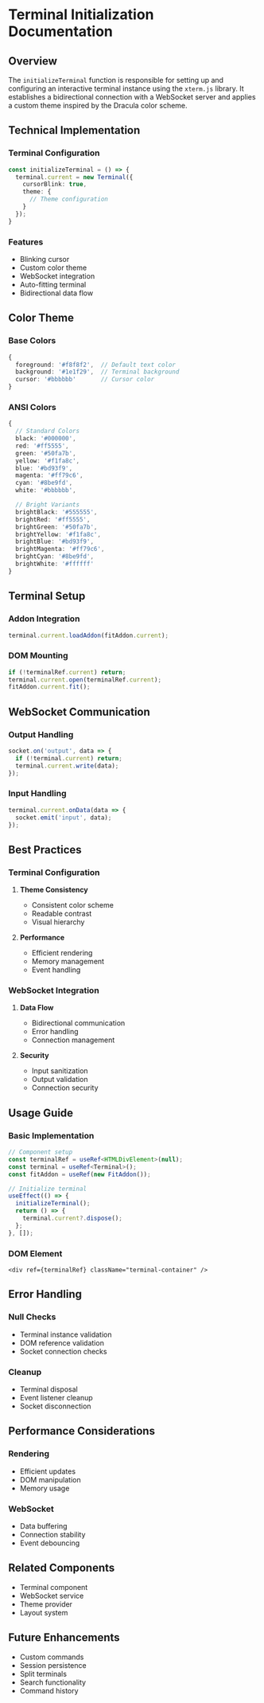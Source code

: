 # Terminal Initialization Documentation

## Overview
The `initializeTerminal` function is responsible for setting up and configuring an interactive terminal instance using the `xterm.js` library. It establishes a bidirectional connection with a WebSocket server and applies a custom theme inspired by the Dracula color scheme.

## Technical Implementation

### Terminal Configuration
```typescript
const initializeTerminal = () => {
  terminal.current = new Terminal({
    cursorBlink: true,
    theme: {
      // Theme configuration
    }
  });
}
```

### Features
- Blinking cursor
- Custom color theme
- WebSocket integration
- Auto-fitting terminal
- Bidirectional data flow

## Color Theme

### Base Colors
```typescript
{
  foreground: '#f8f8f2',  // Default text color
  background: '#1e1f29',  // Terminal background
  cursor: '#bbbbbb'       // Cursor color
}
```

### ANSI Colors
```typescript
{
  // Standard Colors
  black: '#000000',
  red: '#ff5555',
  green: '#50fa7b',
  yellow: '#f1fa8c',
  blue: '#bd93f9',
  magenta: '#ff79c6',
  cyan: '#8be9fd',
  white: '#bbbbbb',

  // Bright Variants
  brightBlack: '#555555',
  brightRed: '#ff5555',
  brightGreen: '#50fa7b',
  brightYellow: '#f1fa8c',
  brightBlue: '#bd93f9',
  brightMagenta: '#ff79c6',
  brightCyan: '#8be9fd',
  brightWhite: '#ffffff'
}
```

## Terminal Setup

### Addon Integration
```typescript
terminal.current.loadAddon(fitAddon.current);
```

### DOM Mounting
```typescript
if (!terminalRef.current) return;
terminal.current.open(terminalRef.current);
fitAddon.current.fit();
```

## WebSocket Communication

### Output Handling
```typescript
socket.on('output', data => {
  if (!terminal.current) return;
  terminal.current.write(data);
});
```

### Input Handling
```typescript
terminal.current.onData(data => {
  socket.emit('input', data);
});
```

## Best Practices

### Terminal Configuration
1. **Theme Consistency**
   - Consistent color scheme
   - Readable contrast
   - Visual hierarchy

2. **Performance**
   - Efficient rendering
   - Memory management
   - Event handling

### WebSocket Integration
1. **Data Flow**
   - Bidirectional communication
   - Error handling
   - Connection management

2. **Security**
   - Input sanitization
   - Output validation
   - Connection security

## Usage Guide

### Basic Implementation
```typescript
// Component setup
const terminalRef = useRef<HTMLDivElement>(null);
const terminal = useRef<Terminal>();
const fitAddon = useRef(new FitAddon());

// Initialize terminal
useEffect(() => {
  initializeTerminal();
  return () => {
    terminal.current?.dispose();
  };
}, []);
```

### DOM Element
```tsx
<div ref={terminalRef} className="terminal-container" />
```

## Error Handling

### Null Checks
- Terminal instance validation
- DOM reference validation
- Socket connection checks

### Cleanup
- Terminal disposal
- Event listener cleanup
- Socket disconnection

## Performance Considerations

### Rendering
- Efficient updates
- DOM manipulation
- Memory usage

### WebSocket
- Data buffering
- Connection stability
- Event debouncing

## Related Components
- Terminal component
- WebSocket service
- Theme provider
- Layout system

## Future Enhancements
- Custom commands
- Session persistence
- Split terminals
- Search functionality
- Command history
